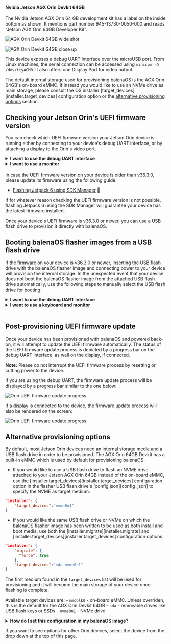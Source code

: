 #### Nvidia Jetson AGX Orin Devkit 64GB
The Nvidia Jetson AGX Orin 64 GB development kit has a label on the inside bottom as shown. It mentions part number 945-13730-0050-000 and reads “Jetson AGX Orin 64GB Developer Kit”.

![AGX Orin Devkit 64GB wide shot](/img/jetson-orin/AGX-Orin-64-wide.webp)

![AGX Orin Devkit 64GB close up](/img/jetson-orin/orin-64GB-close.webp)

This device exposes a debug UART interface over the microUSB port. From Linux machines, the serial connection can be accessed using <code>minicom -D /dev/ttyACM0</code>. It also offers one Display Port for video output.

The default internal storage used for provisioning balenaOS is the AGX Orin 64GB's on-board eMMC. If instead you would like to use an NVMe drive as main storage, please consult the OS installer [target_devices][installer.target_devices] configuration option or the [alternative provisioning options](#alternative-provisioning-options) section.

## Checking your Jetson Orin's UEFI firmware version

You can check which UEFI firmware version your Jetson Orin device is running either by connecting to your device's debug UART interface, or by attaching a display to the Orin's video port.

<details>
<summary><b>I want to use the debug UART interface</b></summary>
<br>
<p>The debug UART interface of the Jetson AGX Orin 64GB Devkit is available through the micro-USB interface, when the device is powered on. Connect the other end of the micro-usb cable to your host/development PC. If your host is running Linux, the serial connection to the Jetson device can be accessed using <code>minicom -D /dev/ttyACM0</code>.</p>

![AGX Orin microUSB debug port](/img/jetson-orin/AGX_Orin_DP_microUSB_square.webp)

<p>If you are using the UART interface, the UEFI firmware version will be printed in the boot sequence logs:</p>

![Orin UEFI uart logs](/img/jetson-orin/jetson_orin_uefi_version_uart_logs.webp)

<p>Alternatively, if booting is stopped in the UEFI menu by pressing <code>Esc</code>, the firmware version will be printed in the top-left corner:</p>

![Orin UEFI uart logs](/img/jetson-orin/jetson_orin_uart_uefi_menu.webp)

<p>If instead you would like to use a monitor and a keyboard, please expand the section below.</p>

</details>
  <details>
  <summary><b>I want to use a monitor</b></summary>
<br>
A Display Port cable or Display Port to HDMI adapter is necessary for connecting your Jetson AGX Orin Devkit 64GB to a monitor. Once the monitor is attached, the UEFI firmware version will be displayed at the top of the screen:

![Orin UEFI display menu](/img/jetson-orin/jetson_orin_interrupt_booting_uefi.webp)

</details>

<br>
In case the UEFI firmware version on your device is older than v36.3.0, please update its firmware using the following guide:

- [Flashing Jetpack 6 using SDK Manager](https://developer.ridgerun.com/wiki/index.php/JetPack_6_Migration_and_Developer_Guide/Installing_JetPack_6/Flashing_with_SDK_Manager) &#x1F517;

If for whatever reason checking the UEFI firmware version is not possible, flashing Jetpack 6 using the SDK Manager will guarantee your device has the latest firmware installed.

Once your device's UEFI firmware is v36.3.0 or newer, you can use a USB flash drive to provision it directly with balenaOS.

## Booting balenaOS flasher images from a USB flash drive

If the firmware on your device is v36.3.0 or newer, inserting the USB flash drive with the balenaOS flasher image and connecting power to your device will provision the internal storage.
In the unexpected event that your device does not boot the balenaOS flasher image from the attached USB flash drive automatically, use the following steps to manually select the USB flash drive for booting:

<details>
<summary><b>I want to use the debug UART interface</b></summary>
<br>
<p>1)The debug UART interface of the Jetson AGX Orin 64GB Devkit is available through the micro-USB interface, when the device is powered on. Connect the other end of the micro-usb cable to your host/development PC. If your host is running Linux, the serial connection to the Jetson device can be accessed using <code>minicom -D /dev/ttyACM0</code>.</p>

![AGX Orin microUSB debug port](/img/jetson-orin/AGX_Orin_DP_microUSB_square.webp)

<p>2) Power on the device and press <code>Esc</code> when prompted by the UEFI firmware, or <code>F11</code> to enter the Boot Manager Menu directly.<br> 

![Orin UEFI boot menu UART](/img/jetson-orin/interrupt_boot_uart.webp)

<p>If <code>Esc</code> was pressed, navigate to the Boot Manager Menu</p>

![Orin UEFI Boot Manager on UART](/img/jetson-orin/boot_manager_uart.webp)

<p>3) Select the attached USB device as boot media</p>

![Orin UEFI USB boot](/img/jetson-orin/usb_device.webp)

<p>4) Your device should boot from the attached USB flash drive and provision the internal storage. Once provisioning is complete and the device shuts down, the USB flash drive can be unplugged.</p>

<p>5) Press the power button of your Jetson AGX Orin 64GB to initiate booting.</p>

<p>6) Your device should appear in your application dashboard within a few minutes.</p>

Should you encounter any unexpected issues while provisioning your device, please follow the instructions for our <a href="https://github.com/balena-os/jetson-flash">Jetson Flash</a> tool to flash your device in recovery boot mode.

If instead you would like to use a monitor and a keyboard, please expand the section below. 
</details>

<details>
<summary><b>I want to use a keyboard and monitor</b></summary>
<br>
<b>A Display Port cable or Display Port to HDMI adapter is necessary for connecting your Jetson AGX Orin Devkit 64GB to a monitor.</b>

1) Attach a USB keyboard and a monitor to the device.

2) Power on the device and press <code>Esc</code> when prompted by the UEFI firmware, or <code>F11</code> to enter the Boot Manager Menu directly.

![Interrupting boot in UEFI](/img/jetson-orin/jetson_orin_interrupt_booting_uefi.webp)

![UEFI Boot Manager](/img/jetson-orin/jetson_orin_uefi_boot_manager.webp)

3) Select the attached USB flash drive as boot media:

![UEFI Boot from USB flash drive](/img/jetson-orin/jetson_orin_uefi_usb_key.webp)

4) Your device should boot from the attached USB flash drive and provision the internal storage. Once provisioning is complete and the device shuts down, the USB flash drive can be unplugged.

5) Press the power button of your Jetson AGX Orin 64GB to initiate booting.

6) Your device should appear in your application dashboard within a few minutes.

Should you encounter any unexpected issues while provisioning your device, please follow the instructions for our <a href="https://github.com/balena-os/jetson-flash">Jetson Flash</a> tool to flash your device in recovery boot mode.
</details>
<br>

## Post-provisioning UEFI firmware update

Once your device has been provisioned with balenaOS and powered back-on, it will attempt to update the UEFI firmware automatically.
The status of the UEFI firmware update process is depicted by a progress bar on the debug UART interface, as well on the display, if connected.

__Note:__ Please do not interrupt the UEFI firmware process by resetting or cutting power to the device.

If you are using the debug UART, the firmware update process will be displayed by a progress bar similar to the one below:
                                                                                                                                               
![Orin UEFI firmware update progress](/img/jetson-orin/post_provisioning_uefi_firmware_update.webp)

If a display is connected to the device, the firmware update process will also be rendered on the screen:

![Orin UEFI firmware update progress](/img/jetson-orin/jetson_orin_uefi_firmware_update.webp)

## Alternative provisioning options

By default, most Jetson Orin devices need an internal storage media and a USB flash drive in order to be provisioned. The AGX Orin 64GB Devkit has a built-in eMMC which is used by default for provisioning balenaOS.

  - If you would like to use a USB flash drive to flash an NVME drive attached to your Jetson AGX Orin 64GB instead of the on-board eMMC, use the [installer.target_devices][installer.target_devices] configuration option in the flasher USB flash drive's [config.json][config_json] to specify the NVME as target medium:

  ```json
  "installer": {
      "target_devices":"nvme0n1"
  }
  ```

  - If you would like the same USB flash drive or NVMe on which the balenaOS flasher image has been written to be used as both install and boot media, use both the [installer.migrate][installer.migrate] and [installer.target_devices][installer.target_devices] configuration options:
  ```json
  "installer": {
      "migrate": {
        "force": true
      },
      "target_devices":"sda nvme0n1"
  }
  ```

  The first medium found in the `target_devices` list will be used for provisioning and it will become the main storage of your device once flashing is complete.

  Available target devices are:
    - <code>mmcblk0</code> - on-board eMMC. Unless overriden, this is the default for the AGX Orin Devkit 64GB
    - <code>sda</code> - removable drives like USB flash keys or SSDs
    - <code>nvme0n1</code> - NVMe drive

  <details>
  <summary><b>How do I set this configuration in my balenaOS image?</b></summary>

  1) Make sure you have <a href="https://jqlang.org/download/">jq</a> and the <a href="https://docs.balena.io/reference/balena-cli/latest/">balena CLI</a> installed on your host/development PC. You can obtain it from <a href="https://github.com/balena-io/balena-cli/blob/master/INSTALL.md">here</a>.

  2) Download the balenaOS image from the balenaCloud dashboard or use the balena CLI to obtain one:

  ```shell
  balena os download jetson-agx-orin-devkit-64gb -o balena.img
  ```

  3) Download a configuration file from your balenaCloud dashboard or generate a new one using the balena CLI:

  ```shell
  balena config generate --fleet balena_cloud_org/balena_cloud_fleet --version 6.4.0 --network ethernet --appUpdatePollInterval 10 --output config.json
  ``` 
  Replace <code>balena_cloud_org</code> and <code>balena_cloud_fleet</code> with your actual balena cloud organization and fleet.

  4) Depending on your desired provisioning setup, set one or more of the available installer options:
  
  ```shell
  tmp=$(mktemp)
  jq '.installer.migrate.force |= true' config.json > ${tmp}
  mv ${tmp} config.json
  ```

  ```shell
  tmp=$(mktemp)
  jq '.installer.target_devices |= "sda nvme0n1"' config.json > ${tmp}
  mv ${tmp} config.json
  ```

  5) Use the balena CLI to inject the modified configuration file in the newly downloaded image:
  ```shell
  sudo balena config inject config.json -d balena.img
  ```

  6) Write the balenaOS image (balena.img) to your USB flash drive or NVMe. We recommend using <a href="https://etcher.balena.io">Etcher</a>.

  7) If your AGX Orin is powered on, press the power button and wait for the device to turn off.

  8) Insert the freshly flashed USB flash drive or NVMe drive into the Jetson AGX Orin Devkit and press the power button.

  9) Once provisioning is complete, the board will perform one of the following actions:
    - restart and boot balenaOS automatically, if [installer.migrate.force][installer.migrate] has been set in [config.json][config_json].
    - shut down if [installer.migrate.force][installer.migrate] has not been set in [config.json][config_json]. Unplug the flasher USB flash drive before powering the AGX Orin Devkit back on.

  10) Your device should appear in your application dashboard within a few minutes.
  </details>

If you want to see options for other Orin devices, select the device from the drop down at the top of this page.
